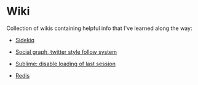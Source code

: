 Wiki
====

Collection of wikis containing helpful info that I've learned along the way:

* [Sidekiq](https://github.com/SeanHolden/Wiki/wiki/Sidekiq "Quickly setting up and using Sidekiq")

* [Social graph, twitter style follow system](https://github.com/SeanHolden/Wiki/wiki/Social-graph%2C-twitter-style-follow-system "How to create a twitter style social graph")

* [Sublime: disable loading of last session](https://github.com/SeanHolden/Wiki/wiki/Sublime%3A-disable-loading-of-last-session)

* [Redis](https://github.com/SeanHolden/Wiki/wiki/Redis)
